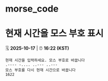 # morse_code
# 현재 시간을 모스 부호 표시
<!-- MORSE_TIME_START -->
🗓️ **2025-10-17** | ⏰ **16:22 (KST)**

```
현재 시간을 입력하세요. 모스 부호로 바꿉니다
.---- -.... ..--- ..---
모스 부호를 다시 현재 시간으로 바꿉니다
1622
```
<!-- MORSE_TIME_END -->
